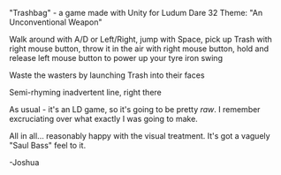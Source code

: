 "Trashbag" - a game made with Unity for Ludum Dare 32
Theme: "An Unconventional Weapon"

Walk around with A/D or Left/Right, jump with Space, 
pick up Trash with right mouse button, throw it in the air with right mouse button,
hold and release left mouse button to power up your tyre iron swing

Waste the wasters by launching Trash into their faces

Semi-rhyming inadvertent line, right there

As usual - it's an LD game, so it's going to be pretty _raw_. 
I remember excruciating over what exactly I was going to make.

All in all... reasonably happy with the visual treatment. It's got a vaguely "Saul Bass" feel to it.

-Joshua
